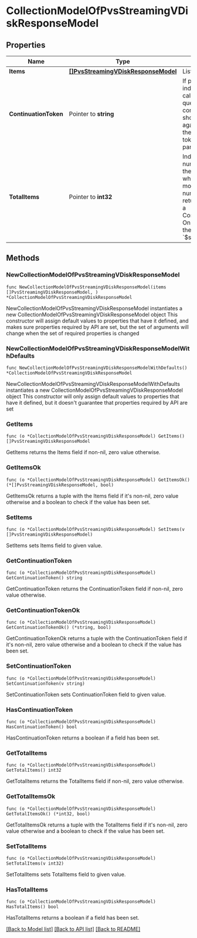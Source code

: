 # CollectionModelOfPvsStreamingVDiskResponseModel

## Properties

Name | Type | Description | Notes
------------ | ------------- | ------------- | -------------
**Items** | [**[]PvsStreamingVDiskResponseModel**](PvsStreamingVDiskResponseModel.md) | List of items. | 
**ContinuationToken** | Pointer to **string** | If present, indicates to the caller that the query was not complete, and they should call the API again specifying the continuation token as a query parameter. | [optional] 
**TotalItems** | Pointer to **int32** | Indicates the total number of items in the collection, which may be more than the number of Items returned, if there is a ContinuationToken.  Only returned in the response to &#x60;$search&#x60; APIs. | [optional] 

## Methods

### NewCollectionModelOfPvsStreamingVDiskResponseModel

`func NewCollectionModelOfPvsStreamingVDiskResponseModel(items []PvsStreamingVDiskResponseModel, ) *CollectionModelOfPvsStreamingVDiskResponseModel`

NewCollectionModelOfPvsStreamingVDiskResponseModel instantiates a new CollectionModelOfPvsStreamingVDiskResponseModel object
This constructor will assign default values to properties that have it defined,
and makes sure properties required by API are set, but the set of arguments
will change when the set of required properties is changed

### NewCollectionModelOfPvsStreamingVDiskResponseModelWithDefaults

`func NewCollectionModelOfPvsStreamingVDiskResponseModelWithDefaults() *CollectionModelOfPvsStreamingVDiskResponseModel`

NewCollectionModelOfPvsStreamingVDiskResponseModelWithDefaults instantiates a new CollectionModelOfPvsStreamingVDiskResponseModel object
This constructor will only assign default values to properties that have it defined,
but it doesn't guarantee that properties required by API are set

### GetItems

`func (o *CollectionModelOfPvsStreamingVDiskResponseModel) GetItems() []PvsStreamingVDiskResponseModel`

GetItems returns the Items field if non-nil, zero value otherwise.

### GetItemsOk

`func (o *CollectionModelOfPvsStreamingVDiskResponseModel) GetItemsOk() (*[]PvsStreamingVDiskResponseModel, bool)`

GetItemsOk returns a tuple with the Items field if it's non-nil, zero value otherwise
and a boolean to check if the value has been set.

### SetItems

`func (o *CollectionModelOfPvsStreamingVDiskResponseModel) SetItems(v []PvsStreamingVDiskResponseModel)`

SetItems sets Items field to given value.


### GetContinuationToken

`func (o *CollectionModelOfPvsStreamingVDiskResponseModel) GetContinuationToken() string`

GetContinuationToken returns the ContinuationToken field if non-nil, zero value otherwise.

### GetContinuationTokenOk

`func (o *CollectionModelOfPvsStreamingVDiskResponseModel) GetContinuationTokenOk() (*string, bool)`

GetContinuationTokenOk returns a tuple with the ContinuationToken field if it's non-nil, zero value otherwise
and a boolean to check if the value has been set.

### SetContinuationToken

`func (o *CollectionModelOfPvsStreamingVDiskResponseModel) SetContinuationToken(v string)`

SetContinuationToken sets ContinuationToken field to given value.

### HasContinuationToken

`func (o *CollectionModelOfPvsStreamingVDiskResponseModel) HasContinuationToken() bool`

HasContinuationToken returns a boolean if a field has been set.

### GetTotalItems

`func (o *CollectionModelOfPvsStreamingVDiskResponseModel) GetTotalItems() int32`

GetTotalItems returns the TotalItems field if non-nil, zero value otherwise.

### GetTotalItemsOk

`func (o *CollectionModelOfPvsStreamingVDiskResponseModel) GetTotalItemsOk() (*int32, bool)`

GetTotalItemsOk returns a tuple with the TotalItems field if it's non-nil, zero value otherwise
and a boolean to check if the value has been set.

### SetTotalItems

`func (o *CollectionModelOfPvsStreamingVDiskResponseModel) SetTotalItems(v int32)`

SetTotalItems sets TotalItems field to given value.

### HasTotalItems

`func (o *CollectionModelOfPvsStreamingVDiskResponseModel) HasTotalItems() bool`

HasTotalItems returns a boolean if a field has been set.


[[Back to Model list]](../README.md#documentation-for-models) [[Back to API list]](../README.md#documentation-for-api-endpoints) [[Back to README]](../README.md)



